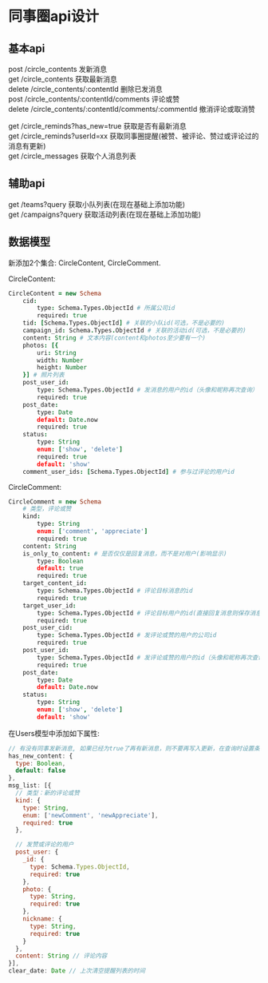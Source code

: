# 同事圈api设计
## 基本api
post /circle_contents 发新消息  
get /circle_contents 获取最新消息  
delete /circle_contents/:contentId 删除已发消息  
post /circle_contents/:contentId/comments 评论或赞  
delete /circle_contents/:contentId/comments/:commentId 撤消评论或取消赞  

get /circle_reminds?has_new=true 获取是否有最新消息  
get /circle_reminds?userId=xx 获取同事圈提醒(被赞、被评论、赞过或评论过的消息有更新)  
get /circle_messages 获取个人消息列表  

## 辅助api
get /teams?query 获取小队列表(在现在基础上添加功能)  
get /campaigns?query 获取活动列表(在现在基础上添加功能)  

## 数据模型
新添加2个集合: CircleContent, CircleComment.

CircleContent:
```coffeescript
CircleContent = new Schema
    cid:
        type: Schema.Types.ObjectId # 所属公司id
        required: true
    tid: [Schema.Types.ObjectId] # 关联的小队id(可选，不是必要的)
    campaign_id: Schema.Types.ObjectId # 关联的活动id(可选，不是必要的)
    content: String # 文本内容(content和photos至少要有一个)
    photos: [{
        uri: String
        width: Number
        height: Number
    }] # 照片列表
    post_user_id:
        type: Schema.Types.ObjectId # 发消息的用户的id（头像和昵称再次查询）
        required: true
    post_date:
        type: Date
        default: Date.now
        required: true
    status:
        type: String
        enum: ['show', 'delete']
        required: true
        default: 'show'
    comment_user_ids: [Schema.Types.ObjectId] # 参与过评论的用户id
```

CircleComment:
```coffeescript
CircleComment = new Schema
    # 类型，评论或赞
    kind:
        type: String
        enum: ['comment', 'appreciate']
        required: true
    content: String
    is_only_to_content: # 是否仅仅是回复消息，而不是对用户(影响显示)
        type: Boolean
        default: true
        required: true
    target_content_id:
        type: Schema.Types.ObjectId # 评论目标消息的id
        required: true
    target_user_id:
        type: Schema.Types.ObjectId # 评论目标用户的id(直接回复消息则保存消息发布者的id)
        required: true
    post_user_cid:
        type: Schema.Types.ObjectId # 发评论或赞的用户的公司id
        required: true
    post_user_id:
        type: Schema.Types.ObjectId # 发评论或赞的用户的id（头像和昵称再次查询）
        required: true
    post_date:
        type: Date
        default: Date.now
    status:
        type: String
        enum: ['show', 'delete']
        default: 'show'
```

在Users模型中添加如下属性:
```javascript
// 有没有同事发新消息, 如果已经为true了再有新消息，则不要再写入更新，在查询时设置条件过滤
has_new_content: {
  type: Boolean,
  default: false
},
msg_list: [{
  // 类型：新的评论或赞
  kind: {
    type: String,
    enum: ['newComment', 'newAppreciate'],
    required: true
  },

  // 发赞或评论的用户
  post_user: {
    _id: {
      type: Schema.Types.ObjectId,
      required: true
    },
    photo: {
      type: String,
      required: true
    },
    nickname: {
      type: String,
      required: true
    }
  },
  content: String // 评论内容
}],
clear_date: Date // 上次清空提醒列表的时间
```
